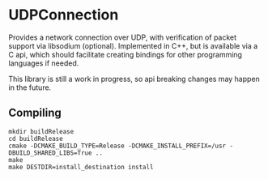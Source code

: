 # UDPConnection

Provides a network connection over UDP, with verification of packet support via
libsodium (optional). Implemented in C++, but is available via a C api, which
should facilitate creating bindings for other programming languages if needed.

This library is still a work in progress, so api breaking changes may happen
in the future.

## Compiling

    mkdir buildRelease
    cd buildRelease
    cmake -DCMAKE_BUILD_TYPE=Release -DCMAKE_INSTALL_PREFIX=/usr -DBUILD_SHARED_LIBS=True ..
    make
    make DESTDIR=install_destination install
